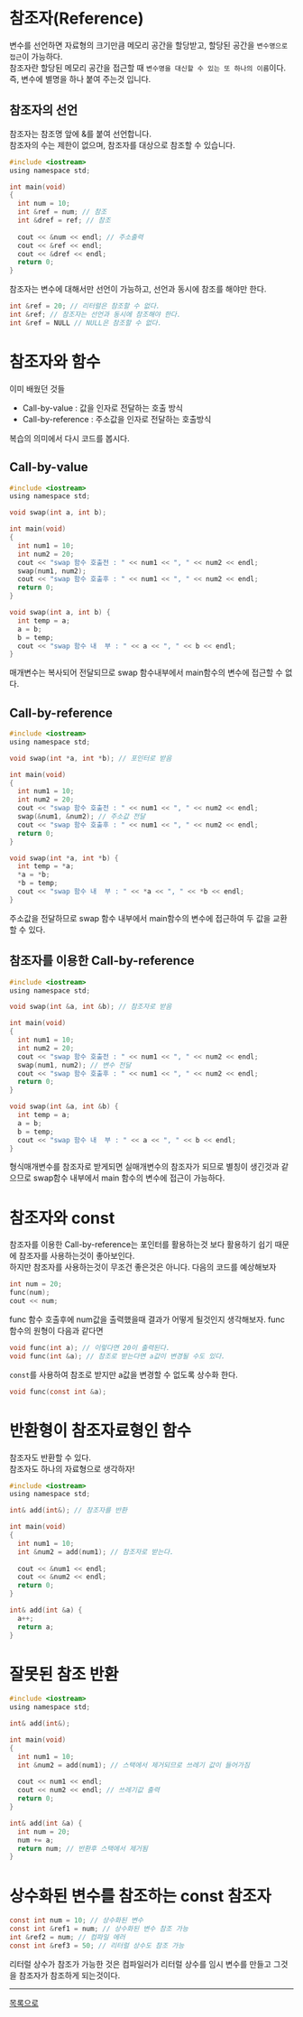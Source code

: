 # 참조자(Reference)

변수를 선언하면 자료형의 크기만큼 메모리 공간을 할당받고, 할당된 공간을 `변수명으로 접근`이 가능하다.  
참조자란 할당된 메모리 공간을 접근할 때 `변수명을 대신할 수 있는 또 하나의 이름`이다.  
즉, 변수에 별명을 하나 붙여 주는것 입니다.

## 참조자의 선언
참조자는 참조명 앞에 &를 붙여 선언합니다.  
참조자의 수는 제한이 없으며, 참조자를 대상으로 참조할 수 있습니다.   


```c
#include <iostream>
using namespace std;

int main(void)
{
  int num = 10;
  int &ref = num; // 참조
  int &dref = ref; // 참조
  
  cout << &num << endl; // 주소출력
  cout << &ref << endl;
  cout << &dref << endl;
  return 0;
}
```

참조자는 변수에 대해서만 선언이 가능하고, 선언과 동시에 참조를 해야만 한다.

```c
int &ref = 20; // 리터럴은 참조할 수 없다.
int &ref; // 참조자는 선언과 동시에 참조해야 한다.
int &ref = NULL // NULL은 참조할 수 없다.
```

# 참조자와 함수
이미 배웠던 것들
- Call-by-value : 값을 인자로 전달하는 호출 방식
- Call-by-reference : 주소값을 인자로 전달하는 호출방식

복습의 의미에서 다시 코드를 봅시다.

## Call-by-value
```c
#include <iostream>
using namespace std;

void swap(int a, int b);

int main(void)
{
  int num1 = 10;
  int num2 = 20;
  cout << "swap 함수 호출전 : " << num1 << ", " << num2 << endl;
  swap(num1, num2);
  cout << "swap 함수 호출후 : " << num1 << ", " << num2 << endl;
  return 0;
}

void swap(int a, int b) {
  int temp = a;
  a = b;
  b = temp;
  cout << "swap 함수 내  부 : " << a << ", " << b << endl;
}
```
매개변수는 복사되어 전달되므로 swap 함수내부에서 main함수의 변수에 접근할 수 없다.

## Call-by-reference
```c
#include <iostream>
using namespace std;

void swap(int *a, int *b); // 포인터로 받음

int main(void)
{
  int num1 = 10;
  int num2 = 20;
  cout << "swap 함수 호출전 : " << num1 << ", " << num2 << endl;
  swap(&num1, &num2); // 주소값 전달
  cout << "swap 함수 호출후 : " << num1 << ", " << num2 << endl;
  return 0;
}

void swap(int *a, int *b) {
  int temp = *a;
  *a = *b;
  *b = temp;
  cout << "swap 함수 내  부 : " << *a << ", " << *b << endl;
}
```
주소값을 전달하므로 swap 함수 내부에서 main함수의 변수에 접근하여 두 값을 교환할 수 있다.

## 참조자를 이용한 Call-by-reference
```c
#include <iostream>
using namespace std;

void swap(int &a, int &b); // 참조자로 받음

int main(void)
{
  int num1 = 10;
  int num2 = 20;
  cout << "swap 함수 호출전 : " << num1 << ", " << num2 << endl;
  swap(num1, num2); // 변수 전달
  cout << "swap 함수 호출후 : " << num1 << ", " << num2 << endl;
  return 0;
}

void swap(int &a, int &b) {
  int temp = a;
  a = b;
  b = temp;
  cout << "swap 함수 내  부 : " << a << ", " << b << endl;
}
```
형식매개변수를 참조자로 받게되면 실매개변수의 참조자가 되므로 별칭이 생긴것과 같으므로 swap함수 내부에서 main 함수의 변수에 접근이 가능하다.

# 참조자와 const
참조자를 이용한 Call-by-reference는 포인터를 활용하는것 보다 활용하기 쉽기 때문에 참조자를 사용하는것이 좋아보인다.  
하지만 참조자를 사용하는것이 무조건 좋은것은 아니다.
다음의 코드를 예상해보자
```c
int num = 20;
func(num);
cout << num;
```
func 함수 호출후에 num값을 출력했을때 결과가 어떻게 될것인지 생각해보자.
func 함수의 원형이 다음과 같다면
```c
void func(int a); // 이렇다면 20이 출력된다.
void func(int &a); // 참조로 받는다면 a값이 변경될 수도 있다.
```

`const`를 사용하여 참조로 받지만 a값을 변경할 수 없도록 상수화 한다.

```c
void func(const int &a); 
```

# 반환형이 참조자료형인 함수
참조자도 반환할 수 있다.  
참조자도 하나의 자료형으로 생각하자!
```c
#include <iostream>
using namespace std;

int& add(int&); // 참조자를 반환

int main(void)
{
  int num1 = 10;
  int &num2 = add(num1); // 참조자로 받는다.
   
  cout << &num1 << endl;
  cout << &num2 << endl;
  return 0;
}

int& add(int &a) {
  a++;
  return a;
}
```

# 잘못된 참조 반환
```c
#include <iostream>
using namespace std;

int& add(int&);

int main(void)
{
  int num1 = 10;
  int &num2 = add(num1); // 스택에서 제거되므로 쓰레기 값이 들어가짐
   
  cout << num1 << endl;
  cout << num2 << endl; // 쓰레기값 출력
  return 0;
}

int& add(int &a) {
  int num = 20;
  num += a;
  return num; // 반환후 스택에서 제거됨
}
```

# 상수화된 변수를 참조하는 const 참조자
```c
const int num = 10; // 상수화된 변수
const int &ref1 = num; // 상수화된 변수 참조 가능
int &ref2 = num; // 컴파일 에러
const int &ref3 = 50; // 리터럴 상수도 참조 가능
```
리터럴 상수가 참조가 가능한 것은 컴파일러가 리터럴 상수를 임시 변수를 만들고 그것을 참조자가 참조하게 되는것이다.

---
[목록으로](https://github.com/moosin76/cpp_tutorial)



